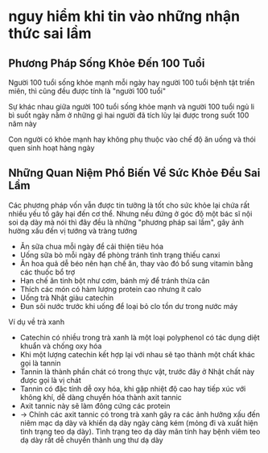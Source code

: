 # nguy hiểm khi tin vào những nhận thức sai lầm

## Phương Pháp Sống Khỏe Đến 100 Tuổi

Người 100 tuổi sống khỏe mạnh mỗi ngày hay người 100 tuổi bệnh tật triền miên, thì cũng đều được tính là "người 100 tuổi"

Sự khác nhau giữa người 100 tuổi sống khỏe mạnh và người 100 tuổi ngủ li bì suốt ngày nằm ở những gì hai người đã tích lũy lại được trong suốt 100 năm này

Con người có khỏe mạnh hay không phụ thuộc vào chế độ ăn uống và thói quen sinh hoạt hàng ngày

## Những Quan Niệm Phổ Biến Về Sức Khỏe Đều Sai Lầm

Các phương pháp vốn vẫn được tin tưởng là tốt cho sức khỏe lại chứa rất nhiều yếu tố gây hại đến cơ thể. Nhưng nếu đứng ở góc độ một bác sĩ nội soi dạ dày mà nói thì đây đều là những "phương pháp sai lầm", gây ảnh hường xấu đến vị tướng và tràng tướng

- Ăn sữa chua mỗi ngày để cải thiện tiêu hóa
- Uống sữa bò mỗi ngày để phòng tránh tình trạng thiếu canxi
- Ăn hoa quả dễ béo nên hạn chế ăn, thay vào đó bổ sung vitamin bằng các thuốc bổ trợ
- Hạn chế ăn tinh bột như cơm, bánh mỳ để tránh thừa cân
- Thích các món có hàm lượng protein cao nhưng ít calo
- Uống trà Nhật giàu catechin
- Đun sôi nước trước khi uống để loại bỏ clo tồn dư trong nước máy

Ví dụ về trà xanh

- Catechin có nhiều trong trà xanh là một loại polyphenol có tác dụng diệt khuẩn và chống oxy hóa
- Khi một lượng catechin kết hợp lại với nhau sẽ tạo thành một chất khác gọi là tannin
- Tannin là thành phần chát có trong thực vật, trước đây ở Nhật chất này được gọi là vị chát
- Tannin có đặc tính dễ oxy hóa, khi gặp nhiệt độ cao hay tiếp xúc với không khí, dễ dàng chuyển hóa thành axit tannic
- Axit tannic này sẽ làm đông cứng các protein
- &rarr; Chính các axit tannic có trong trà xanh gây ra các ảnh hưởng xấu đến niêm mạc dạ dày và khiến dạ dày ngày càng kém (mỏng đi và xuất hiện tình trạng teo dạ dày). Tình trạng teo dạ dày mãn tính hay bệnh viêm teo dạ dày rất dễ chuyển thành ung thư dạ dày
